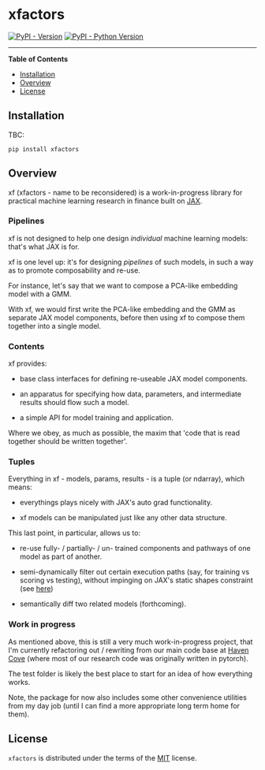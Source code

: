 # xfactors

[![PyPI - Version](https://img.shields.io/pypi/v/xfactors.svg)](https://pypi.org/project/xfactors)
[![PyPI - Python Version](https://img.shields.io/pypi/pyversions/xfactors.svg)](https://pypi.org/project/xfactors)

-----

**Table of Contents**

- [Installation](#installation)
- [Overview](#overview)
- [License](#license)

## Installation

TBC:

```console
pip install xfactors
```

## Overview

xf (xfactors - name to be reconsidered) is a work-in-progress library for practical machine learning research in finance built on [JAX](https://jax.readthedocs.io/en/latest/index.html).

### Pipelines

xf is not designed to help one design *individual* machine learning models: that's what JAX is for.

xf is one level up: it's for designing *pipelines* of such models, in such a way as to promote composability and re-use.

For instance, let's say that we want to compose a PCA-like embedding model with a GMM.

With xf, we would first write the PCA-like embedding and the GMM as separate JAX model components, before then using xf to compose them together into a single model.

### Contents

xf provides:

- base class interfaces for defining re-useable JAX model components.

- an apparatus for specifying how data, parameters, and intermediate results should flow such a model.

- a simple API for model training and application.

Where we obey, as much as possible, the maxim that 'code that is read together should be written together'.

### Tuples

Everything in xf - models, params, results - is a tuple (or ndarray), which means:

- everythings plays nicely with JAX's auto grad functionality.

- xf models can be manipulated just like any other data structure.

This last point, in particular, allows us to:

- re-use fully- / partially- / un- trained components and pathways of one model as part of another.

- semi-dynamically filter out certain execution paths (say, for training vs scoring vs testing), without impinging on JAX's static shapes constraint (see [here](https://jax.readthedocs.io/en/latest/errors.html#jax.errors.UnexpectedTracerError))

- semantically diff two related models (forthcoming).

### Work in progress

As mentioned above, this is still a very much work-in-progress project, that I'm currently refactoring out / rewriting from our main code base at [Haven Cove](https://havencove.com/) (where most of our research code was originally written in pytorch).

The test folder is likely the best place to start for an idea of how everything works.

Note, the package for now also includes some other convenience utilities from my day job (until I can find a more appropriate long term home for them).

## License

`xfactors` is distributed under the terms of the [MIT](https://spdx.org/licenses/MIT.html) license.
